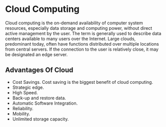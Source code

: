 # Cloud Computing
Cloud computing is the on-demand availability of computer system resources, especially data storage and computing power, without direct active management by the user. The term is generally used to describe data centers available to many users over the Internet. Large clouds, predominant today, often have functions distributed over multiple locations from central servers. If the connection to the user is relatively close, it may be designated an edge server. 
## Advantages Of Cloud
 *   Cost Savings. Cost saving is the biggest benefit of cloud computing.
 *   Strategic edge.
 *   High Speed. 
 *   Back-up and restore data.
 *   Automatic Software Integration.
 *   Reliability.
 * Mobility.
 *   Unlimited storage capacity.

